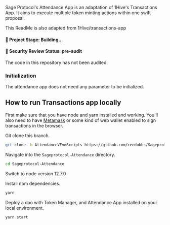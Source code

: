 

Sage Protocol's Attendance App is an adaptation of 1Hive's Transactions App. It aims to execute multiple token minting actions within one swift proposal.

This ReadMe is also adapted from 1Hive/transactions-app

#### 🔋 Project Stage: Building...

#### 🚨 Security Review Status: pre-audit

The code in this repository has not been audited.

### Initialization

The attendance app does not need any parameter to be initialized.

## How to run Transactions app locally

First make sure that you have node and yarn installed and working. You'll also need to have [Metamask](https://metamask.io) or some kind of web wallet enabled to sign transactions in the browser.

Git clone this branch.

```sh
git clone -b AttendanceVEvmScripts https://github.com/ceedubbs/Sageprotocol-Attendance.git
```

Navigate into the `Sageprotocol-Attendance` directory.

```sh
cd Sageprotocol-Attendance
```
Switch to node version 12.7.0

Install npm dependencies.

```sh
yarn
```

Deploy a dao with Token Manager, and Attendance App installed on your local environment.

```sh
yarn start
```
